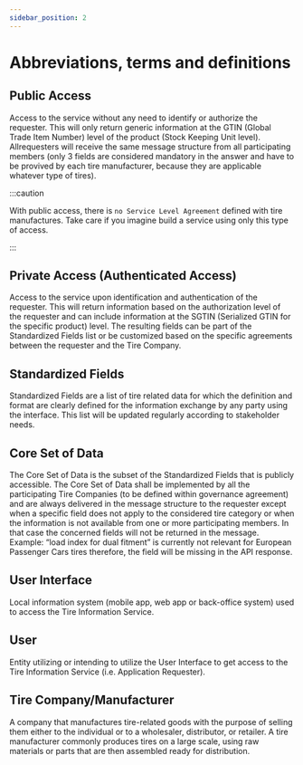 ```yaml
---
sidebar_position: 2
---
```


# Abbreviations, terms and definitions

## Public Access
Access to the service without any need to identify or authorize the requester. This will only return generic
information at the GTIN (Global Trade Item Number) level of the product (Stock Keeping Unit level). 
Allrequesters will receive the same message structure from all participating members (only 3 fields are considered mandatory in the answer and have to be provived by each tire manufacturer, because they are applicable whatever type of tires).

:::caution

With public access, there is `no Service Level Agreement` defined with tire manufactures. Take care if you imagine build a service using only this type of access.

:::

## Private Access (Authenticated Access)
Access to the service upon identification and authentication of the requester. This will return information
based on the authorization level of the requester and can include information at the SGTIN (Serialized GTIN
for the specific product) level. The resulting fields can be part of the Standardized Fields list or be
customized based on the specific agreements between the requester and the Tire Company.

## Standardized Fields
Standardized Fields are a list of tire related data for which the definition and format are clearly defined for
the information exchange by any party using the interface. This list will be updated regularly according to
stakeholder needs.

## Core Set of Data
The Core Set of Data is the subset of the Standardized Fields that is publicly accessible.
The Core Set of Data shall be implemented by all the participating Tire Companies (to be defined within
governance agreement) and are always delivered in the message structure to the requester except when a
specific field does not apply to the considered tire category or when the information is not available from
one or more participating members. In that case the concerned fields will not be returned in the message.
Example: “load index for dual fitment” is currently not relevant for European Passenger Cars tires therefore,
the field will be missing in the API response.

## User Interface
Local information system (mobile app, web app or back-office system) used to access the Tire Information
Service.

## User
Entity utilizing or intending to utilize the User Interface to get access to the Tire Information Service (i.e.
Application Requester).

## Tire Company/Manufacturer
A company that manufactures tire-related goods with the purpose of selling them either to the individual or
to a wholesaler, distributor, or retailer.
A tire manufacturer commonly produces tires on a large scale, using raw materials or parts that are then
assembled ready for distribution.